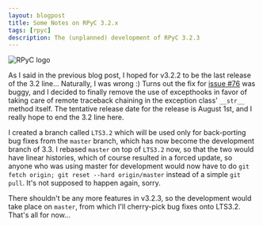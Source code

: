 ```yaml
---
layout: blogpost
title: Some Notes on RPyC 3.2.x
tags: [rpyc]
description: The (unplanned) development of RPyC 3.2.3 
---
```


<img src="http://rpyc.sourceforge.net/_static/rpyc3-logo-medium.png" title="RPyC logo" class="blog_post_image" />

As I said in the previous blog post, I hoped for v3.2.2 to be the last release of the 3.2 line... 
Naturally, I was wrong :) Turns out the fix for 
[issue #76](https://github.com/tomerfiliba/rpyc/issues/76>) was buggy, and I decided to finally 
remove the use of excepthooks in favor of taking care of remote traceback chaining in the
exception class' ``__str__`` method itself. The tentative release date for the release is 
August 1st, and I really hope to end the 3.2 line here.

I created a branch called ``LTS3.2`` which will be used only for back-porting bug fixes from
the ``master`` branch, which has now become the development branch of 3.3. I rebased ``master``
on top of ``LTS3.2`` now, so that the two would have linear histories, which of course resulted
in a forced update, so anyone who was using master for development would now have to do 
``git fetch origin; git reset --hard origin/master`` instead of a simple ``git pull``.
It's not supposed to happen again, sorry.

There shouldn't be any more features in v3.2.3, so the development would take place on ``master``,
from which I'll cherry-pick bug fixes onto LTS3.2. That's all for now... 